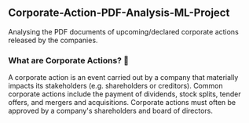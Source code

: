 ## Corporate-Action-PDF-Analysis-ML-Project

Analysing the PDF documents of upcoming/declared corporate actions released by the companies.

### What are Corporate Actions? :thinking:
A corporate action is an event carried out by a company that materially impacts its stakeholders (e.g. shareholders or creditors).
Common corporate actions include the payment of dividends, stock splits, tender offers, and mergers and acquisitions.
Corporate actions must often be approved by a company's shareholders and board of directors. 


